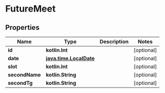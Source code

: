 
# FutureMeet

## Properties
| Name | Type | Description | Notes |
| ------------ | ------------- | ------------- | ------------- |
| **id** | **kotlin.Int** |  |  [optional] |
| **date** | [**java.time.LocalDate**](java.time.LocalDate.md) |  |  [optional] |
| **slot** | **kotlin.Int** |  |  [optional] |
| **secondName** | **kotlin.String** |  |  [optional] |
| **secondTg** | **kotlin.String** |  |  [optional] |



